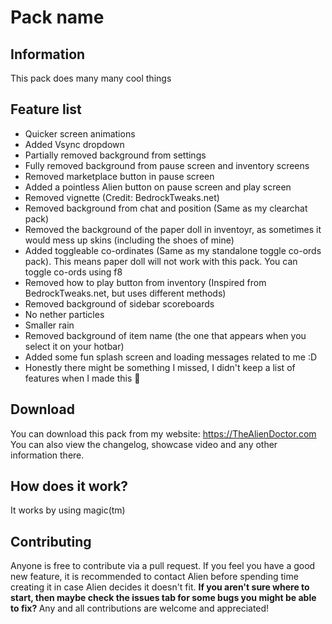 # Pack name
## Information
This pack does many many cool things
## Feature list
- Quicker screen animations
- Added Vsync dropdown
- Partially removed background from settings
- Fully removed background from pause screen and inventory screens
- Removed marketplace button in pause screen
- Added a pointless Alien button on pause screen and play screen
- Removed vignette (Credit: BedrockTweaks.net)
- Removed background from chat and position (Same as my clearchat pack)
- Removed the background of the paper doll in inventoyr, as sometimes it would mess up skins (including the shoes of mine)
- Added toggleable co-ordinates (Same as my standalone toggle co-ords pack). This means paper doll will not work with this pack. You can toggle co-ords using f8
- Removed how to play button from inventory (Inspired from BedrockTweaks.net, but uses different methods)
- Removed background of sidebar scoreboards
- No nether particles
- Smaller rain
- Removed background of item name (the one that appears when you select it on your hotbar)
- Added some fun splash screen and loading messages related to me :D
- Honestly there might be something I missed, I didn't keep a list of features when I made this :facepalm:
## Download
You can download this pack from my website: https://TheAlienDoctor.com <br>
You can also view the changelog, showcase video and any other information there.
## How does it work?
It works by using magic(tm)
## Contributing
Anyone is free to contribute via a pull request. If you feel you have a good new feature, it is recommended to contact Alien before spending time creating it in case Alien decides it doesn't fit. <b>
If you aren't sure where to start, then maybe check the issues tab for some bugs you might be able to fix? </b>
Any and all contributions are welcome and appreciated!
